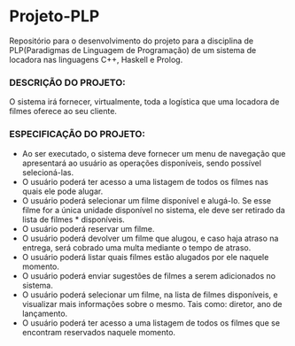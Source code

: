 # Projeto-PLP

Repositório para o desenvolvimento do projeto para a disciplina de PLP(Paradigmas de Linguagem de Programação) de um sistema de locadora nas linguagens C++, Haskell e Prolog. 

### DESCRIÇÃO DO PROJETO:

O sistema irá fornecer, virtualmente, toda a logística que uma locadora de filmes oferece ao seu cliente.

### ESPECIFICAÇÃO DO PROJETO:

* Ao ser executado, o sistema deve fornecer um menu de navegação que apresentará ao usuário as operações disponíveis, sendo possível selecioná-las. 
* O usuário poderá ter acesso a uma listagem de todos os filmes nas quais ele pode alugar.
* O usuário poderá selecionar um filme disponível e alugá-lo. Se esse filme for a única unidade disponível no sistema, ele deve ser retirado da lista de filmes * disponíveis.
* O usuário poderá reservar um filme.
* O usuário poderá devolver um filme que alugou, e caso haja atraso na entrega, será cobrado uma multa mediante o tempo de atraso.
* O usuário poderá listar quais filmes estão alugados por ele naquele momento.
* O usuário poderá enviar sugestões de filmes a serem adicionados no sistema.
* O usuário poderá selecionar um filme, na lista de filmes disponíveis, e visualizar mais informações sobre o mesmo. Tais como: diretor, ano de lançamento.
* O usuário poderá ter acesso a uma listagem de todos os filmes que se encontram reservados naquele momento.

